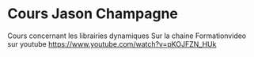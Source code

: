 # Cours Jason Champagne
Cours concernant les librairies dynamiques 
Sur la chaine Formationvideo sur youtube
https://www.youtube.com/watch?v=pKOJFZN_HUk   
